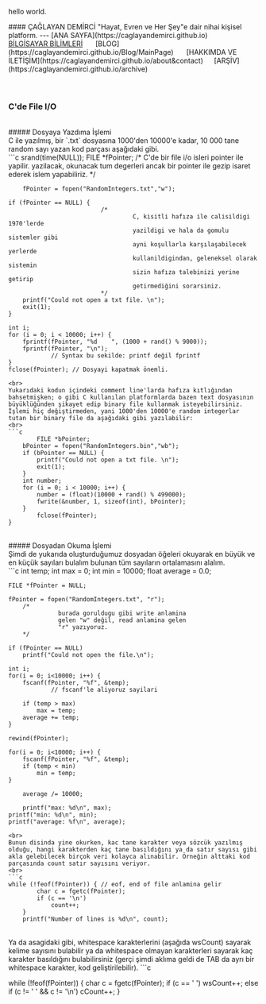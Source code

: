 <p3>hello world.</p3>
<html>
	<head>
		<title>Ana Sayfa</title>
		<link rel="stylesheet" type="text/css" href="../RMStyle.css">
		<link rel="icon" href="../coloricon.png">
		<link rel="stylesheet" href="../sunburst.css">
		<script src="../highlight.pack.js"></script><script>hljs.initHighlightingOnLoad();</script>
	</head>
</html>
#### ÇAĞLAYAN DEMİRCİ
<p2>"Hayat, Evren ve Her Şey"e dair nihai kişisel platform.</p2>
---
[ANA SAYFA](https://caglayandemirci.github.io) &nbsp;&emsp;
<a class="currentLink" href="https://caglayandemirci.github.io/CS/MainPage">BİLGİSAYAR BİLİMLERİ<a> &nbsp;&emsp;
[BLOG](https://caglayandemirci.github.io/Blog/MainPage)	&nbsp;&emsp;
[HAKKIMDA VE İLETİŞİM](https://caglayandemirci.github.io/about&contact)	&nbsp;&emsp;[ARŞİV](https://caglayandemirci.github.io/archive)	&nbsp;&emsp;
<br><br><br>

### C'de File I/O
<br>
##### Dosyaya Yazdıma İşlemi
<br>
C ile yazılmış, bir `.txt` dosyasına 1000'den 10000'e kadar, 10 000 tane random sayı yazan kod parçası aşağıdaki gibi.
<br> 
```c
	srand(time(NULL));
	FILE *fPointer; /*
                                       C'de bir file i/o isleri pointer ile yapilir.
                                       yazilacak, okunacak tum degerleri
                                       ancak bir pointer ile gezip isaret ederek
                                       islem yapabiliriz.
                              */

        fPointer = fopen("RandomIntegers.txt","w");

	if (fPointer == NULL) {
                              /*
                                       C, kisitli hafıza ile calisildigi 1970'lerde 
                                       yazildigi ve hala da gomulu sistemler gibi
                                       ayni koşullarla karşılaşabilecek yerlerde
                                       kullanildigindan, geleneksel olarak sistemin
                                       sizin hafıza talebinizi yerine getirip
                                       getirmediğini sorarsiniz.
                              */
		printf("Could not open a txt file. \n");
		exit(1);	
	}

	int i;   
	for (i = 0; i < 10000; i++) { 
		fprintf(fPointer, "%d    ", (1000 + rand() % 9000));
		fprintf(fPointer, "\n");
                // Syntax bu sekilde: printf değil fprintf
	}
    fclose(fPointer); // Dosyayi kapatmak önemli.
```
<br>
Yukarıdaki kodun içindeki comment line'larda hafıza kıtlığından bahsetmişken; o gibi C kullanılan platformlarda bazen text dosyasının büyüklüğünden şikayet edip binary file kullanmak isteyebilirsiniz. İşlemi hiç değiştirmeden, yani 1000'den 10000'e random integerlar tutan bir binary file da aşağıdaki gibi yazılabilir:
<br>
```c
        FILE *bPointer; 
	bPointer = fopen("RandomIntegers.bin","wb");
	if (bPointer == NULL) {
		printf("Could not open a txt file. \n");
		exit(1);	
	}
	int number;
	for (i = 0; i < 10000; i++) {
		number = (float)(10000 + rand() % 499000);
		fwrite(&number, 1, sizeof(int), bPointer);
	}
        fclose(fPointer);
}
```
<br>
##### Dosyadan Okuma İşlemi
<br>
Şimdi de yukarıda oluşturduğumuz dosyadan öğeleri okuyarak en büyük ve en küçük sayıları bulalım bulunan tüm sayıların ortalamasını alalım.
<br>
```c
	int temp;
	int max = 0;
	int min = 10000;
	float average = 0.0;

	FILE *fPointer = NULL;

	fPointer = fopen("RandomIntegers.txt", "r");
        /*
                  burada goruldugu gibi write anlamina 
                  gelen "w" değil, read anlamina gelen
                  "r" yazıyoruz.
        */

	if (fPointer == NULL)
		printf("Could not open the file.\n");

	int i;
	for(i = 0; i<10000; i++) {
		fscanf(fPointer, "%f", &temp);
                // fscanf'le aliyoruz sayilari

		if (temp > max) 
			max = temp;    
		average += temp;
	}
	
	rewind(fPointer);
	
	for(i = 0; i<10000; i++) {
		fscanf(fPointer, "%f", &temp);
		if (temp < min) 
			min = temp;
	}
        
        average /= 10000; 

        printf("max: %d\n", max);
	printf("min: %d\n", min);
	printf("average: %f\n", average);
```
<br>
Bunun disinda yine okurken, kac tane karakter veya sözcük yazılmış olduğu, hangi karakterden kaç tane basıldığını ya da satır sayısı gibi akla gelebilecek birçok veri kolayca alınabilir. Örneğin alttaki kod parçasında count satır sayısını veriyor.
<br>
```c
while (!feof(fPointer)) { // eof, end of file anlamina gelir
		char c = fgetc(fPointer);
		if (c == '\n') 
			count++;
	}
	printf("Number of lines is %d\n", count);
```
<br>
Ya da asagidaki gibi, whitespace karakterlerini (aşağıda wsCount) sayarak kelime sayısını bulabilir ya da whitespace olmayan karakterleri sayarak kaç karakter basıldığını bulabilirsiniz (gerçi şimdi aklıma geldi de TAB da ayrı bir whitespace karakter, kod geliştirilebilir).
```c

while (!feof(fPointer)) {
	char c = fgetc(fPointer);
	if (c == ' ') 
		wsCount++;
	else if (c != ' ' && c != '\n')
		cCount++;
}	
```
